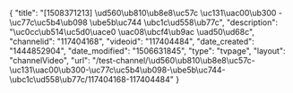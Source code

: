 {
    "title": "[1508371213] \ud560\ub810\ub8e8\uc57c \uc131\uac00\ub300 - \uc77c\uc5b4\ub098 \ube5b\uc744 \ubc1c\ud558\ub77c",
    "description": "\uc0cc\ub514\uc5d0\uace0 \uac08\ubcf4\ub9ac \uad50\ud68c",
    "channelid": "117404168",
    "videoid": "117404484",
    "date_created": "1444852904",
    "date_modified": "1506631845",
    "type": "tvpage",
    "layout": "channelVideo",
    "url": "\/test-channel\/\ud560\ub810\ub8e8\uc57c-\uc131\uac00\ub300-\uc77c\uc5b4\ub098-\ube5b\uc744-\ubc1c\ud558\ub77c\/117404168-117404484"
}